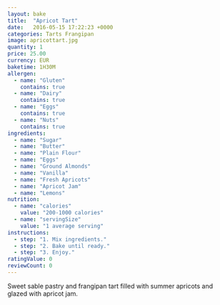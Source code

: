 ```yaml
---
layout: bake
title:  "Apricot Tart"
date:   2016-05-15 17:22:23 +0000
categories: Tarts Frangipan
image: apricottart.jpg
quantity: 1
price: 25.00
currency: EUR
baketime: 1H30M
allergen:
  - name: "Gluten"
    contains: true
  - name: "Dairy"
    contains: true
  - name: "Eggs"
    contains: true
  - name: "Nuts"
    contains: true
ingredients:
  - name: "Sugar"
  - name: "Butter"
  - name: "Plain Flour"
  - name: "Eggs"
  - name: "Ground Almonds"
  - name: "Vanilla"
  - name: "Fresh Apricots"
  - name: "Apricot Jam"
  - name: "Lemons"
nutrition:
  - name: "calories"
    value: "200-1000 calories"
  - name: "servingSize"
    value: "1 average serving"
instructions:
  - step: "1. Mix ingredients."
  - step: "2. Bake until ready."
  - step: "3. Enjoy."
ratingValue: 0
reviewCount: 0
---
```

Sweet sable pastry and frangipan tart filled with summer apricots and glazed with apricot jam.
